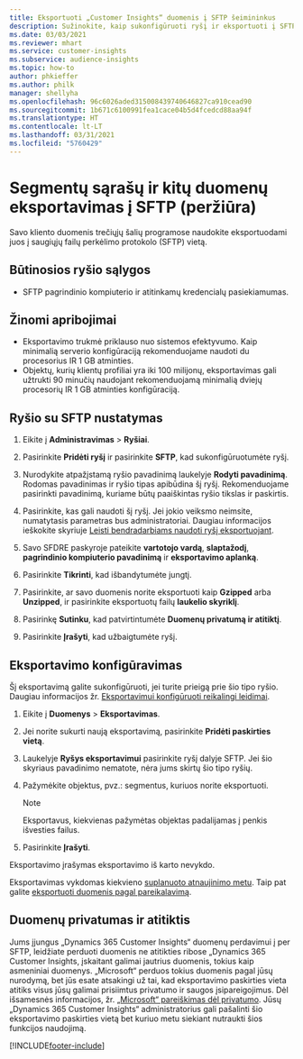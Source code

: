 ```yaml
---
title: Eksportuoti „Customer Insights“ duomenis į SFTP šeimininkus
description: Sužinokite, kaip sukonfigūruoti ryšį ir eksportuoti į SFTP vietą.
ms.date: 03/03/2021
ms.reviewer: mhart
ms.service: customer-insights
ms.subservice: audience-insights
ms.topic: how-to
author: phkieffer
ms.author: philk
manager: shellyha
ms.openlocfilehash: 96c6026aded315008439740646827ca910cead90
ms.sourcegitcommit: 1b671c6100991fea1cace04b5d4fcedcd88aa94f
ms.translationtype: HT
ms.contentlocale: lt-LT
ms.lasthandoff: 03/31/2021
ms.locfileid: "5760429"
---
```

# <a name="export-segment-lists-and-other-data-to-sftp-preview"></a>Segmentų sąrašų ir kitų duomenų eksportavimas į SFTP (peržiūra)

Savo kliento duomenis trečiųjų šalių programose naudokite eksportuodami juos į saugiųjų failų perkėlimo protokolo (SFTP) vietą.

## <a name="prerequisites-for-connection"></a>Būtinosios ryšio sąlygos

- SFTP pagrindinio kompiuterio ir atitinkamų kredencialų pasiekiamumas.

## <a name="known-limitations"></a>Žinomi apribojimai

- Eksportavimo trukmė priklauso nuo sistemos efektyvumo. Kaip minimalią serverio konfigūraciją rekomenduojame naudoti du procesorius IR 1 GB atminties. 
- Objektų, kurių klientų profiliai yra iki 100 milijonų, eksportavimas gali užtrukti 90 minučių naudojant rekomenduojamą minimalią dviejų procesorių IR 1 GB atminties konfigūraciją. 

## <a name="set-up-connection-to-sftp"></a>Ryšio su SFTP nustatymas

1. Eikite į **Administravimas** > **Ryšiai**.

1. Pasirinkite **Pridėti ryšį** ir pasirinkite **SFTP**, kad sukonfigūruotumėte ryšį.

1. Nurodykite atpažįstamą ryšio pavadinimą laukelyje **Rodyti pavadinimą**. Rodomas pavadinimas ir ryšio tipas apibūdina šį ryšį. Rekomenduojame pasirinkti pavadinimą, kuriame būtų paaiškintas ryšio tikslas ir paskirtis.

1. Pasirinkite, kas gali naudoti šį ryšį. Jei jokio veiksmo neimsite, numatytasis parametras bus administratoriai. Daugiau informacijos ieškokite skyriuje [Leisti bendradarbiams naudoti ryšį eksportuojant](connections.md#allow-contributors-to-use-a-connection-for-exports).

1. Savo SFDRE paskyroje pateikite **vartotojo vardą**, **slaptažodį**, **pagrindinio kompiuterio pavadinimą** ir **eksportavimo aplanką**.

1. Pasirinkite **Tikrinti**, kad išbandytumėte jungtį.

1. Pasirinkite, ar savo duomenis norite eksportuoti kaip **Gzipped** arba **Unzipped**, ir pasirinkite eksportuotų failų **laukelio skyriklį**.

1. Pasirinkę **Sutinku**, kad patvirtintumėte **Duomenų privatumą ir atitiktį**.

1. Pasirinkite **Įrašyti**, kad užbaigtumėte ryšį.

## <a name="configure-an-export"></a>Eksportavimo konfigūravimas

Šį eksportavimą galite sukonfigūruoti, jei turite prieigą prie šio tipo ryšio. Daugiau informacijos žr. [Eksportavimui konfigūruoti reikalingi leidimai](export-destinations.md#set-up-a-new-export).

1. Eikite į **Duomenys** > **Eksportavimas**.

1. Jei norite sukurti naują eksportavimą, pasirinkite **Pridėti paskirties vietą**.

1. Laukelyje **Ryšys eksportavimui** pasirinkite ryšį dalyje SFTP. Jei šio skyriaus pavadinimo nematote, nėra jums skirtų šio tipo ryšių.

1. Pažymėkite objektus, pvz.: segmentus, kuriuos norite eksportuoti.

   > [!NOTE]
   > Eksportavus, kiekvienas pažymėtas objektas padalijamas į penkis išvesties failus. 

1. Pasirinkite **Įrašyti**.

Eksportavimo įrašymas eksportavimo iš karto nevykdo.

Eksportavimas vykdomas kiekvieno [suplanuoto atnaujinimo metu](system.md#schedule-tab). Taip pat galite [eksportuoti duomenis pagal pareikalavimą](export-destinations.md#run-exports-on-demand). 

## <a name="data-privacy-and-compliance"></a>Duomenų privatumas ir atitiktis

Jums įjungus „Dynamics 365 Customer Insights“ duomenų perdavimui į per SFTP, leidžiate perduoti duomenis ne atitikties ribose „Dynamics 365 Customer Insights, įskaitant galimai jautrius duomenis, tokius kaip asmeniniai duomenys. „Microsoft“ perduos tokius duomenis pagal jūsų nurodymą, bet jūs esate atsakingi už tai, kad eksportavimo paskirties vieta atitiks visus jūsų galimai prisiimtus privatumo ir saugos įsipareigojimus. Dėl išsamesnės informacijos, žr. [„Microsoft“ pareiškimas dėl privatumo](https://go.microsoft.com/fwlink/?linkid=396732).
Jūsų „Dynamics 365 Customer Insights“ administratorius gali pašalinti šio eksportavimo paskirties vietą bet kuriuo metu siekiant nutraukti šios funkcijos naudojimą.

[!INCLUDE[footer-include](../includes/footer-banner.md)]
